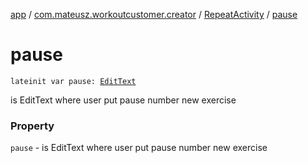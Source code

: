 [app](../../index.md) / [com.mateusz.workoutcustomer.creator](../index.md) / [RepeatActivity](index.md) / [pause](./pause.md)

# pause

`lateinit var pause: `[`EditText`](https://developer.android.com/reference/android/widget/EditText.html)

is EditText where user put pause number new exercise

### Property

`pause` - is EditText where user put pause number new exercise